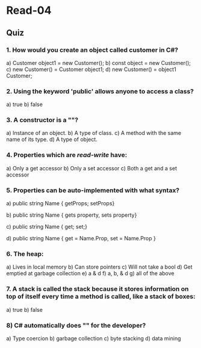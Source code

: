 # Read-04

## Quiz

### 1. How would you create an object called customer in C#?

a) Customer object1 = new Customer();
b) const object = new Customer();
c) new Customer() = Customer object1;
d) new Customer() = object1 Customer;

### 2.  Using the keyword 'public' allows anyone to access a class?

a) true
b) false

### 3. A constructor is a ""?

a) Instance of an object.
b) A type of class.
c) A method with the same name of its type.
d) A type of object.

### 4. Properties which are *read-write* have:

a) Only a get accessor
b) Only a set accessor
c) Both a get and a set accessor

### 5. Properties can be auto-implemented with what syntax?

a) public string Name
    { getProps; setProps}

b) public string Name
    { gets property, sets property}

c) public string Name
    { get; set;}

d) public string Name {
    get = Name.Prop,
    set = Name.Prop
}

### 6. The heap:

a) Lives in local memory
b) Can store pointers
c) Will not take a bool
d) Get emptied at garbage collection
e) a & d
f) a, b, & d
g) all of the above

### 7. A stack is called the stack because it stores information on top of itself every time a method is called, like a stack of boxes:

a) true
b) false

### 8) C# automatically does "" for the developer?

a) Type coercion
b) garbage collection
c) byte stacking
d) data mining